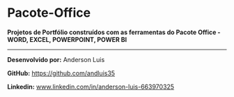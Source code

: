 # Pacote-Office
**Projetos de Portfólio construídos com as ferramentas do Pacote Office - WORD, EXCEL, POWERPOINT, POWER BI**

---
**Desenvolvido por:** Anderson Luis

**GitHub:** https://github.com/andluis35

**Linkedin:** www.linkedin.com/in/anderson-luis-663970325
